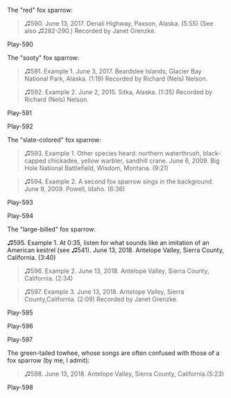 The "red" fox sparrow:

>♫590. June 13, 2017. Denali Highway, Paxson, Alaska. (5:55) (See also ♫282-290.) Recorded by Janet Grenzke.

Play-590

The "sooty" fox sparrow:

>♫591. Example 1. June 3, 2017. Beardslee Islands, Glacier Bay National Park, Alaska. (1:19) Recorded by Richard (Nels) Nelson.

>♫592. Example 2. June 2, 2015. Sitka, Alaska. (1:35) Recorded by Richard (Nels) Nelson.

Play-591

Play-592

The "slate-colored" fox sparrow:

>♫593. Example 1. Other species heard: northern waterthrush, black-capped chickadee, yellow warbler, sandhill crane. June 6, 2009. Big Hole National Battlefield, Wisdom, Montana. (9:21)

>♫594. Example 2. A second fox sparrow sings in the background. June 9, 2009. Powell, Idaho. (6:36)

Play-593

Play-594

The "large-billed" fox sparrow:

♫595. Example 1. At 0:35, listen for what sounds like an imitation of an American kestrel (see ♫541). June 13, 2018. Antelope Valley, Sierra County, California. (3:40)

>♫596. Example 2. June 13, 2018. Antelope Valley, Sierra County, California. (2:34)

>♫597. Example 3. June 13, 2018. Antelope Valley, Sierra County,California. (2:09) Recorded by Janet Grenzke.

Play-595

Play-596

Play-597

The green-tailed towhee, whose songs are often confused with those of a
fox sparrow (by me, I admit):

>♫598. June 13, 2018. Antelope Valley, Sierra County, California.(5:23)

Play-598

